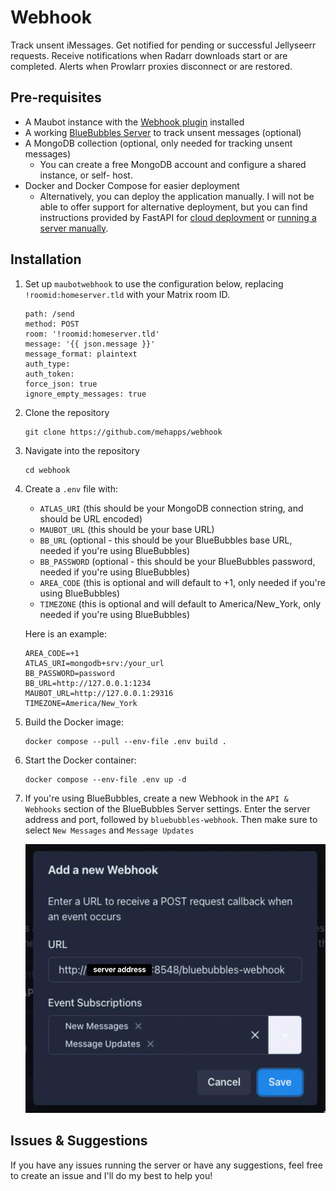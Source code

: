 # Webhook

Track unsent iMessages.
Get notified for pending or successful Jellyseerr requests.
Receive notifications when Radarr downloads start or are completed.
Alerts when Prowlarr proxies disconnect or are restored.

## Pre-requisites
- A Maubot instance with the [Webhook plugin](https://github.com/jkhsjdhjs/maubot-webhook) installed
- A working [BlueBubbles Server](https://bluebubbles.app/downloads/server/) to track unsent messages (optional)
- A MongoDB collection (optional, only needed for tracking unsent messages)
    - You can create a free MongoDB account and configure a shared instance, or self- host.
-  Docker and Docker Compose for easier deployment
    - Alternatively, you can deploy the application manually. I will not be able to offer support for alternative deployment, but you can find instructions provided by FastAPI for [cloud deployment](https://fastapi.tiangolo.com/deployment/cloud/) or [running a server manually](https://fastapi.tiangolo.com/deployment/manually/).

## Installation
1. Set up `maubotwebhook` to use the configuration below, replacing `!roomid:homeserver.tld` with your Matrix room ID.

    ```
    path: /send
    method: POST
    room: '!roomid:homeserver.tld'
    message: '{{ json.message }}'
    message_format: plaintext
    auth_type:
    auth_token:
    force_json: true
    ignore_empty_messages: true
    ```

2. Clone the repository
    ```
    git clone https://github.com/mehapps/webhook
    ```

3. Navigate into the repository
    ```
    cd webhook
    ```

4. Create a `.env` file with:
    - `ATLAS_URI` (this should be your MongoDB connection string, and should be URL encoded)
    - `MAUBOT_URL` (this should be your base URL)
    - `BB_URL` (optional - this should be your BlueBubbles base URL, needed if you're using BlueBubbles)
    - `BB_PASSWORD` (optional - this should be your BlueBubbles password, needed if you're using BlueBubbles)
    - `AREA_CODE` (this is optional and will default to +1, only needed if you're using BlueBubbles)
    - `TIMEZONE` (this is optional and will default to America/New_York, only needed if you're using BlueBubbles)  

    Here is an example:
    ```
    AREA_CODE=+1
    ATLAS_URI=mongodb+srv:/your_url
    BB_PASSWORD=password
    BB_URL=http://127.0.0.1:1234
    MAUBOT_URL=http://127.0.0.1:29316
    TIMEZONE=America/New_York
    ```

5. Build the Docker image:
    ```
    docker compose --pull --env-file .env build .
    ```

6. Start the Docker container:
    ```
    docker compose --env-file .env up -d
    ```

7. If you're using BlueBubbles, create a new Webhook in the `API & Webhooks` section of the BlueBubbles Server settings. Enter the server address and port, followed by `bluebubbles-webhook`. Then make sure to select `New Messages` and `Message Updates`

    ![Server configuration](./assets/SCR-20241204-200837.png)


## Issues & Suggestions

If you have any issues running the server or have any suggestions, feel free to create an issue and I'll do my best to help you! 